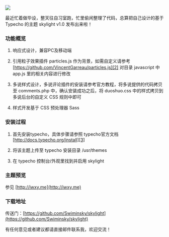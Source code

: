 ![][1]

最近忙着做毕设，整天往自习室跑，忙里偷闲整理了代码，总算把自己设计的基于 Typecho 的主题 skylight v1.0 发布出来啦！

### 功能概览
 1. 响应式设计，兼容PC及移动端

 2. 引用粒子效果插件 particles.js 作为背景，如需自定义请参考 [https://github.com/VincentGarreau/particles.js][2] 对目录 javascript 中 app.js 里的相关内容进行修改

 3. 多说样式设计，多说评论插件的安装请参考官方教程，将多说提供的代码拷贝至 comments.php 中，确认安装成功之后，将 duoshuo.css 中的样式拷贝到多说后台的自定义 CSS 规则中即可

 4. 样式开发基于 CSS 预处理器 Sass

### 安装过程
1. 首先安装typecho，具体步骤请参照 typecho官方文档 [http://docs.typecho.org/install][3]

2. 将该主题上传至 typecho 安装目录 /usr/themes
 
3. 在 typecho 控制台/外观里找到并启用 skylight

### 主题预览
参见 [http://iwxy.me](http://iwxy.me)

### 下载地址
传送门：[https://github.com/Swiminsky/skylight](https://github.com/Swiminsky/skylight)

有任何意见或者建议都请直接邮件联系我，欢迎交流！





  [1]: http://iwxy.me/usr/uploads/2016/01/660403343.png  
  [2]: https://github.com/VincentGarreau/particles.js
  [3]: http://docs.typecho.org/install